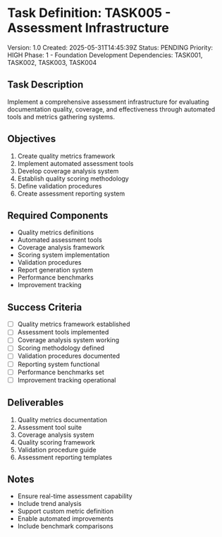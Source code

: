 # Task Definition: TASK005 - Assessment Infrastructure
Version: 1.0
Created: 2025-05-31T14:45:39Z
Status: PENDING
Priority: HIGH
Phase: 1 - Foundation Development
Dependencies: TASK001, TASK002, TASK003, TASK004

## Task Description
Implement a comprehensive assessment infrastructure for evaluating documentation quality, coverage, and effectiveness through automated tools and metrics gathering systems.

## Objectives
1. Create quality metrics framework
2. Implement automated assessment tools
3. Develop coverage analysis system
4. Establish quality scoring methodology
5. Define validation procedures
6. Create assessment reporting system

## Required Components
- Quality metrics definitions
- Automated assessment tools
- Coverage analysis framework
- Scoring system implementation
- Validation procedures
- Report generation system
- Performance benchmarks
- Improvement tracking

## Success Criteria
- [ ] Quality metrics framework established
- [ ] Assessment tools implemented
- [ ] Coverage analysis system working
- [ ] Scoring methodology defined
- [ ] Validation procedures documented
- [ ] Reporting system functional
- [ ] Performance benchmarks set
- [ ] Improvement tracking operational

## Deliverables
1. Quality metrics documentation
2. Assessment tool suite
3. Coverage analysis system
4. Quality scoring framework
5. Validation procedure guide
6. Assessment reporting templates

## Notes
- Ensure real-time assessment capability
- Include trend analysis
- Support custom metric definition
- Enable automated improvements
- Include benchmark comparisons

